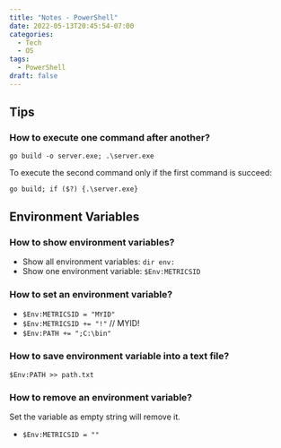 ```yaml
---
title: "Notes - PowerShell"
date: 2022-05-13T20:45:54-07:00
categories:
  - Tech
  - OS
tags:
  - PowerShell
draft: false
---
```


## Tips
### How to execute one command after another?
```
go build -o server.exe; .\server.exe
```
To execute the second command only if the first command is succeed:
```
go build; if ($?) {.\server.exe}
```

## Environment Variables
### How to show environment variables?
* Show all environment variables: `dir env:`
* Show one environment variable: `$Env:METRICSID`

### How to set an environment variable?
* `$Env:METRICSID = "MYID"`
* `$Env:METRICSID += "!"` // MYID!
* `$Env:PATH += ";C:\bin"`

### How to save environment variable into a text file?
```
$Env:PATH >> path.txt
```

### How to remove an environment variable?
Set the variable as empty string will remove it.

* `$Env:METRICSID = ""`


